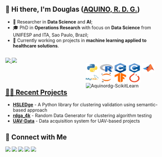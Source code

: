 ## 👋 Hi there, I'm Douglas ([AQUINO, R. D. G.](https://github.com/aquinordg)) 

- 🔬 Researcher in **Data Science** and **AI**;
- 🎓 PhD in **Operations Research** with focus on **Data Science** from UNIFESP and ITA, Sao Paulo, Brazil;
- 💼 Currently working on projects in **machine learning applied to healthcare solutions**.

<div style="float: left; width:50%;">
  <a href="https://github.com/aquinordg">
  <img height="180em" src="https://github-readme-stats.vercel.app/api?username=aquinordg&show_icons=true&theme=dracula&include_all_commits=true&count_private=true"/>
  <img height="180em" src="https://github-readme-stats.vercel.app/api/top-langs/?username=aquinordg&layout=compact&langs_count=7&theme=dracula"/>
</div>
<div style="float: left; width:50%;"><br>
  <img align="center" alt="Aquinordg-Python" height="30" width="40" src="https://raw.githubusercontent.com/devicons/devicon/master/icons/python/python-original.svg">
  <img align="center" alt="Aquinordg-R" height="30" width="40" src="https://raw.githubusercontent.com/devicons/devicon/master/icons/r/r-original.svg">
  <img align="center" alt="Aquinordg-Cplusplus" height="30" width="40" src="https://raw.githubusercontent.com/devicons/devicon/master/icons/cplusplus/cplusplus-original.svg">
  <img align="center" alt="Aquinordg-Ladder" height="30" width="40" src="https://raw.githubusercontent.com/devicons/devicon/master/icons/c/c-original.svg"> <!-- Usei C++ aqui, pois Ladder não tem ícone oficial -->
  <img align="center" alt="Aquinordg-Matlab" height="30" width="40" src="https://raw.githubusercontent.com/devicons/devicon/master/icons/matlab/matlab-original.svg">
  <img align="center" alt="Aquinordg-SQL" height="30" width="40" src="https://raw.githubusercontent.com/devicons/devicon/master/icons/mysql/mysql-original-wordmark.svg">
  <img align="center" alt="Aquinordg-Jupyter" height="30" width="40" src="https://raw.githubusercontent.com/devicons/devicon/master/icons/jupyter/jupyter-original.svg">
  <img align="center" alt="Aquinordg-TensorFlow" height="30" width="40" src="https://raw.githubusercontent.com/devicons/devicon/master/icons/tensorflow/tensorflow-original.svg">
  <img align="center" alt="Aquinordg-Pytorch" height="30" width="40" src="https://raw.githubusercontent.com/devicons/devicon/master/icons/pytorch/pytorch-original.svg">
  <img align="center" alt="Aquinordg-ScikitLearn" height="30" width="40" src="https://raw.githubusercontent.com/devicons/devicon/master/icons/scikit-learn/scikit-learn-original.svg">
</div>

## 👨‍💻 Recent Projects

- [**HSLEDge**](https://github.com/aquinordg/hsledge) - A Python library for clustering validation using semantic-based approach
- [**rdga_4k**](https://github.com/aquinordg/rdga_4k) - Random Data Generator for clustering algorithm testing
- [**UAV-Data**](https://github.com/aquinordg/UAV-Data) - Data acquisition system for UAV-based projects
   
## 🔗 Connect with Me
<div>
      <a href = "mailto:aquinordga@gmail.com"><img src="https://img.shields.io/badge/-Gmail-%23333?style=for-the-badge&logo=gmail&logoColor=white" target="_blank"></a>
      <a href="https://www.linkedin.com/in/douglas-de-aquino-68000364/" target="_blank"><img src="https://img.shields.io/badge/-LinkedIn-%230077B5?style=for-the-badge&logo=linkedin&logoColor=white" target="_blank"></a> 
      <a href="https://scholar.google.com/citations?user=r5WsvKgAAAAJ&hl" target="_blank"><img src="https://img.shields.io/badge/-Google%20Scholar-%230077B5?style=for-the-badge&logo=google-scholar&logoColor=white" target="_blank"></a>
      <a href="https://orcid.org/0000-0002-8486-8354" target="_blank"><img src="https://img.shields.io/badge/-ORCID-%230077B5?style=for-the-badge&logo=orcid&logoColor=white" target="_blank"></a>
      <a href="http://lattes.cnpq.br/2373005809061037" target="_blank"><img src="https://img.shields.io/badge/-Lattes-%230077B5?style=for-the-badge&logo=lattes&logoColor=white" target="_blank"></a>
</div>


